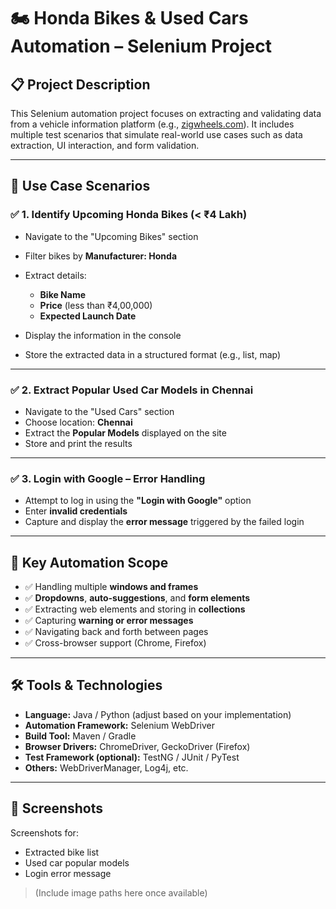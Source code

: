 
# 🏍️ Honda Bikes & Used Cars Automation – Selenium Project

## 📋 Project Description

This Selenium automation project focuses on extracting and validating data from a vehicle information platform (e.g., [zigwheels.com](https://www.zigwheels.com)). It includes multiple test scenarios that simulate real-world use cases such as data extraction, UI interaction, and form validation.

---

## 🚀 Use Case Scenarios

### ✅ **1. Identify Upcoming Honda Bikes (< ₹4 Lakh)**

* Navigate to the "Upcoming Bikes" section
* Filter bikes by **Manufacturer: Honda**
* Extract details:

  * **Bike Name**
  * **Price** (less than ₹4,00,000)
  * **Expected Launch Date**
* Display the information in the console
* Store the extracted data in a structured format (e.g., list, map)

---

### ✅ **2. Extract Popular Used Car Models in Chennai**

* Navigate to the "Used Cars" section
* Choose location: **Chennai**
* Extract the **Popular Models** displayed on the site
* Store and print the results

---

### ✅ **3. Login with Google – Error Handling**

* Attempt to log in using the **"Login with Google"** option
* Enter **invalid credentials**
* Capture and display the **error message** triggered by the failed login

---

## 🔑 Key Automation Scope

* ✅ Handling multiple **windows and frames**
* ✅ **Dropdowns**, **auto-suggestions**, and **form elements**
* ✅ Extracting web elements and storing in **collections**
* ✅ Capturing **warning or error messages**
* ✅ Navigating back and forth between pages
* ✅ Cross-browser support (Chrome, Firefox)

---

## 🛠️ Tools & Technologies

* **Language:** Java / Python (adjust based on your implementation)
* **Automation Framework:** Selenium WebDriver
* **Build Tool:** Maven / Gradle
* **Browser Drivers:** ChromeDriver, GeckoDriver (Firefox)
* **Test Framework (optional):** TestNG / JUnit / PyTest
* **Others:** WebDriverManager, Log4j, etc.

---

## 📸 Screenshots

Screenshots for:

* Extracted bike list
* Used car popular models
* Login error message

> (Include image paths here once available)

